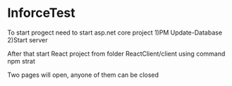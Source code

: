 # InforceTest
To start progect need to start asp.net core project
  1)PM Update-Database
  2)Start server

After that start React project from folder ReactClient/client using command npm strat

Two pages will open, anyone of them can be closed
